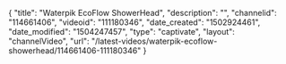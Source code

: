 {
    "title": "Waterpik EcoFlow ShowerHead",
    "description": "",
    "channelid": "114661406",
    "videoid": "111180346",
    "date_created": "1502924461",
    "date_modified": "1504247457",
    "type": "captivate",
    "layout": "channelVideo",
    "url": "\/latest-videos\/waterpik-ecoflow-showerhead\/114661406-111180346"
}